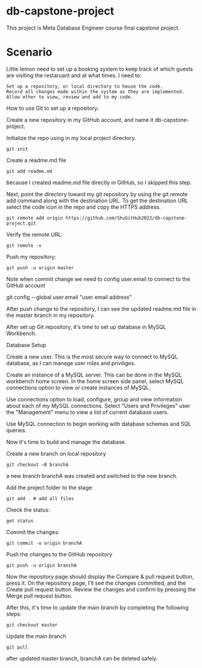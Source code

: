 # db-capstone-project
This project is Meta Database Engineer course final capstone project. 
# Scenario
Little lemon need to set up a booking system to keep track of which guests are visiting the restaruant and at what times. I need to:

    Set up a repository, or local directory to house the code.  
    Record all changes made within the system as they are implemented.  
    Allow other to view, review and add to my code.

How to use Git to set up a repository:

Create a new repository in my GitHub account, and name it db-capstone-project. 

Initialize the repo using in my local project directory.

    git init
Create a readme.md file 

    git add readme.md
because I created readme.md file directly in GitHub, so I skipped this step.

Next, point the directory toward my git repository by using the git remote add command along with the destination URL. 
To get the destination URL select the code icon in the repo and copy the HTTPS address.

    git remote add origin https://github.com/ShuGitHub2022/db-capstone-project.git
Verify the remote URL:

    git remote -v
    
Push my repository:

    git push -u origin master

Note when commit change we need to config user.email to connect to the GitHub account

git config --global user.email "user email address"

After push change to the repository, I can see the updated readme.md file in the master branch in my repository.

After set up Git repository, it's time to set up database in MySQL Workbench. 

Database Setup

Create a new user. This is the most secure way to connect to MySQL database, as I can manage user roles and priviliges.

Create an instance of a MySQL server. This can be done in the MySQL workbench home screen. In the home screen side panel, select MySQL connections option to view or create instances of MySQL.

Use connections option to load, configure, group and view information about each of my MySQL connections. Select "Users and Privileges" user the "Management" menu to view a list of current database users.

Use MySQL connection to begin working with database schemas and SQL queries.

Now it's time to build and manage the database. 

Create a new branch on local repository

    git checkout –B branchA
a new branch branchA was created and switched to the new branch.

Add the project folder to the stage:

    git add . # add all files 

Check the status:

    get status

Commit the changes:

    git commit -u origin branchA

Push the changes to the GitHub repository

    git push -u origin branchA

Now the repository page should display the Compare & pull request button, press it. On the repository page, I'll see the changes committed, and the Create pull request button. Review the changes and confirm by pressing the Merge pull request button. 

After this, it's time to update the main branch by completing the following steps:

    git checkout master
Update the main branch

    git pull
after updated master branch, branchA can be deleted safely. 

